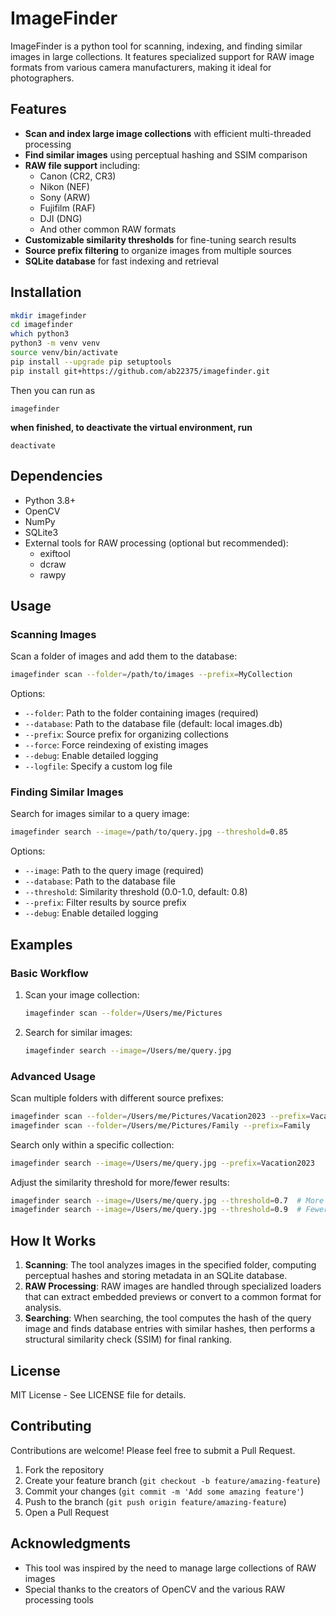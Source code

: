 # ImageFinder

ImageFinder is a python tool for scanning, indexing, and finding similar images in large collections. It features specialized support for RAW image formats from various camera manufacturers, making it ideal for photographers.

## Features

- **Scan and index large image collections** with efficient multi-threaded processing
- **Find similar images** using perceptual hashing and SSIM comparison
- **RAW file support** including:
  - Canon (CR2, CR3)
  - Nikon (NEF)
  - Sony (ARW)
  - Fujifilm (RAF)
  - DJI (DNG)
  - And other common RAW formats
- **Customizable similarity thresholds** for fine-tuning search results
- **Source prefix filtering** to organize images from multiple sources
- **SQLite database** for fast indexing and retrieval

## Installation

```bash
mkdir imagefinder
cd imagefinder
which python3
python3 -m venv venv
source venv/bin/activate
pip install --upgrade pip setuptools
pip install git+https://github.com/ab22375/imagefinder.git

```

Then you can run as

```
imagefinder
```


**when finished, to deactivate the virtual environment, run**

```
deactivate
```

## Dependencies

- Python 3.8+
- OpenCV
- NumPy
- SQLite3
- External tools for RAW processing (optional but recommended):
  - exiftool
  - dcraw
  - rawpy

## Usage

### Scanning Images

Scan a folder of images and add them to the database:

```bash
imagefinder scan --folder=/path/to/images --prefix=MyCollection
```

Options:

- `--folder`: Path to the folder containing images (required)
- `--database`: Path to the database file (default: local images.db)
- `--prefix`: Source prefix for organizing collections
- `--force`: Force reindexing of existing images
- `--debug`: Enable detailed logging
- `--logfile`: Specify a custom log file

### Finding Similar Images

Search for images similar to a query image:

```bash
imagefinder search --image=/path/to/query.jpg --threshold=0.85
```

Options:

- `--image`: Path to the query image (required)
- `--database`: Path to the database file
- `--threshold`: Similarity threshold (0.0-1.0, default: 0.8)
- `--prefix`: Filter results by source prefix
- `--debug`: Enable detailed logging

## Examples

### Basic Workflow

1. Scan your image collection:

   ```bash
   imagefinder scan --folder=/Users/me/Pictures
   ```
2. Search for similar images:

   ```bash
   imagefinder search --image=/Users/me/query.jpg
   ```

### Advanced Usage

Scan multiple folders with different source prefixes:

```bash
imagefinder scan --folder=/Users/me/Pictures/Vacation2023 --prefix=Vacation2023
imagefinder scan --folder=/Users/me/Pictures/Family --prefix=Family
```

Search only within a specific collection:

```bash
imagefinder search --image=/Users/me/query.jpg --prefix=Vacation2023
```

Adjust the similarity threshold for more/fewer results:

```bash
imagefinder search --image=/Users/me/query.jpg --threshold=0.7  # More results
imagefinder search --image=/Users/me/query.jpg --threshold=0.9  # Fewer results
```

## How It Works

1. **Scanning**: The tool analyzes images in the specified folder, computing perceptual hashes and storing metadata in an SQLite database.
2. **RAW Processing**: RAW images are handled through specialized loaders that can extract embedded previews or convert to a common format for analysis.
3. **Searching**: When searching, the tool computes the hash of the query image and finds database entries with similar hashes, then performs a structural similarity check (SSIM) for final ranking.

## License

MIT License - See LICENSE file for details.

## Contributing

Contributions are welcome! Please feel free to submit a Pull Request.

1. Fork the repository
2. Create your feature branch (`git checkout -b feature/amazing-feature`)
3. Commit your changes (`git commit -m 'Add some amazing feature'`)
4. Push to the branch (`git push origin feature/amazing-feature`)
5. Open a Pull Request

## Acknowledgments

- This tool was inspired by the need to manage large collections of RAW images
- Special thanks to the creators of OpenCV and the various RAW processing tools
